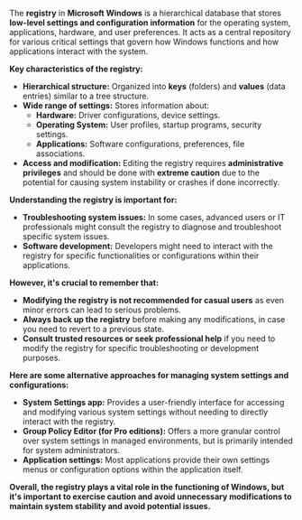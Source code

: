The **registry** in **Microsoft Windows** is a hierarchical database that stores **low-level settings and configuration information** for the operating system, applications, hardware, and user preferences. It acts as a central repository for various critical settings that govern how Windows functions and how applications interact with the system.

**Key characteristics of the registry:**

- **Hierarchical structure:** Organized into **keys** (folders) and **values** (data entries) similar to a tree structure.
- **Wide range of settings:** Stores information about:
    - **Hardware:** Driver configurations, device settings.
    - **Operating System:** User profiles, startup programs, security settings.
    - **Applications:** Software configurations, preferences, file associations.
- **Access and modification:** Editing the registry requires **administrative privileges** and should be done with **extreme caution** due to the potential for causing system instability or crashes if done incorrectly.

**Understanding the registry is important for:**

- **Troubleshooting system issues:** In some cases, advanced users or IT professionals might consult the registry to diagnose and troubleshoot specific system issues.
- **Software development:** Developers might need to interact with the registry for specific functionalities or configurations within their applications.

**However, it's crucial to remember that:**

- **Modifying the registry is not recommended for casual users** as even minor errors can lead to serious problems.
- **Always back up the registry** before making any modifications, in case you need to revert to a previous state.
- **Consult trusted resources or seek professional help** if you need to modify the registry for specific troubleshooting or development purposes.

**Here are some alternative approaches for managing system settings and configurations:**

- **System Settings app:** Provides a user-friendly interface for accessing and modifying various system settings without needing to directly interact with the registry.
- **Group Policy Editor (for Pro editions):** Offers a more granular control over system settings in managed environments, but is primarily intended for system administrators.
- **Application settings:** Most applications provide their own settings menus or configuration options within the application itself.

**Overall, the registry plays a vital role in the functioning of Windows, but it's important to exercise caution and avoid unnecessary modifications to maintain system stability and avoid potential issues.**